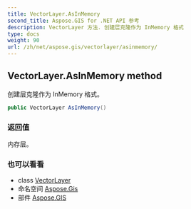 ```yaml
---
title: VectorLayer.AsInMemory
second_title: Aspose.GIS for .NET API 参考
description: VectorLayer 方法. 创建层克隆作为 InMemory 格式
type: docs
weight: 90
url: /zh/net/aspose.gis/vectorlayer/asinmemory/
---
```

## VectorLayer.AsInMemory method

创建层克隆作为 InMemory 格式。

```csharp
public VectorLayer AsInMemory()
```

### 返回值

内存层。

### 也可以看看

* class [VectorLayer](../)
* 命名空间 [Aspose.Gis](../../vectorlayer/)
* 部件 [Aspose.GIS](../../../)


